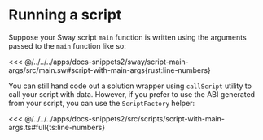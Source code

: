 # Running a script

Suppose your Sway script `main` function is written using the arguments passed to the `main` function like so:

<<< @/../../../apps/docs-snippets2/sway/script-main-args/src/main.sw#script-with-main-args{rust:line-numbers}

You can still hand code out a solution wrapper using `callScript` utility to call your script with data. However, if you prefer to use the ABI generated from your script, you can use the `ScriptFactory` helper:

<<< @/../../../apps/docs-snippets2/src/scripts/script-with-main-args.ts#full{ts:line-numbers}
